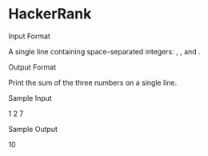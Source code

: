 # HackerRank
Input Format

A single line containing  space-separated integers: , , and .

Output Format

Print the sum of the three numbers on a single line.

Sample Input

1 2 7

Sample Output

10